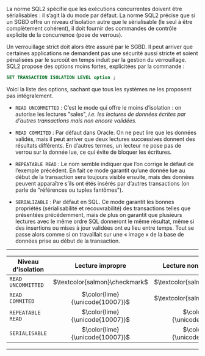 La norme SQL2 spécifie que les exécutions concurrentes doivent être sérialisables : il s’agit là du mode par défaut. La norme SQL2 précise que si un SGBD offre un niveau d’isolation autre que le sérialisable (le seul à être complètement cohérent), il doit fournir des commandes de contrôle
explicite de la concurrence (pose de verrous).

Un verrouillage strict doit alors être assuré par le SGBD. Il peut arriver que certaines applications ne demandent pas une sécurité aussi stricte et soient pénalisées par le surcoût en temps induit par la gestion du verrouillage. SQL2 propose des options moins fortes, explicitées par la
commande :

```sql
SET TRANSACTION ISOLATION LEVEL option ;
```

Voici la liste des options, sachant que tous les systèmes ne les proposent
pas intégralement.

- `READ UNCOMMITTED` : C’est le mode qui offre le moins d’isolation : on autorise les lectures "sales", *i.e. les lectures de données écrites par d’autres transactions mais non encore validées.*

- `READ COMMITED` : Par défaut dans Oracle. On ne peut lire que les données validés, mais il peut arriver que deux lectures successives donnent des résultats différents. En d’autres termes, un lecteur ne pose pas de verrou sur la donnée lue, ce qui évite de bloquer les écritures.

- `REPEATABLE READ` : Le nom semble indiquer que l’on corrige le défaut de l’exemple précédent. En fait ce mode garantit qu’une donnée lue au début de la transaction sera toujours visible ensuite, mais des données peuvent apparaître s’ils ont étés insérés par d’autres transactions (on parle de "références ou tuples fantômes").

- `SERIALIZABLE` : Par défaut en SQL. Ce mode garantit les bonnes propriétés (sérialisabilité et recouvrabilité) des transactions telles que présentées précédemment, mais de plus on garantit que plusieurs lectures avec le même ordre SQL donneront le même résultat, même si des insertions ou mises à jour validées ont eu lieu entre temps. Tout se passe alors comme si on travaillait sur une « image » de la base de données prise au début de la transaction.

---

| Niveau d'isolation |        Lecture impropre         |    Lecture non reproductible    |        Réference fantôme        |
| ------------------ |:-------------------------------:|:-------------------------------:|:-------------------------------:|
| `READ UNCOMMITTED`   | $\textcolor{salmon}\checkmark$  | $\textcolor{salmon}\checkmark$  | $\textcolor{salmon}\checkmark$  |
| `READ COMMITED`      | $\color{lime}{\unicode{10007}}$ | $\textcolor{salmon}\checkmark$  | $\textcolor{salmon}\checkmark$  |
| `REPEATABLE READ`    | $\color{lime}{\unicode{10007}}$ | $\color{lime}{\unicode{10007}}$ | $\textcolor{salmon}\checkmark$  |
| `SERIALISABLE`       | $\color{lime}{\unicode{10007}}$ | $\color{lime}{\unicode{10007}}$ | $\color{lime}{\unicode{10007}}$ | 

---

